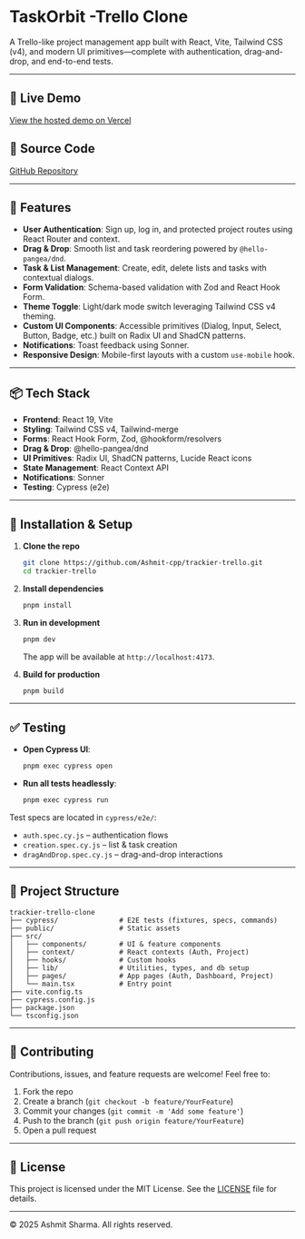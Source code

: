 # TaskOrbit -Trello Clone

A Trello-like project management app built with React, Vite, Tailwind CSS (v4), and modern UI primitives—complete with authentication, drag-and-drop, and end-to-end tests.

---

## 🔗 Live Demo

[View the hosted demo on Vercel](https://trackier-trello.vercel.app/)

## 📁 Source Code

[GitHub Repository](https://github.com/Ashmit-cpp/trackier-trello)

---

## 🚀 Features

- **User Authentication**: Sign up, log in, and protected project routes using React Router and context.
- **Drag & Drop**: Smooth list and task reordering powered by `@hello-pangea/dnd`.
- **Task & List Management**: Create, edit, delete lists and tasks with contextual dialogs.
- **Form Validation**: Schema-based validation with Zod and React Hook Form.
- **Theme Toggle**: Light/dark mode switch leveraging Tailwind CSS v4 theming.
- **Custom UI Components**: Accessible primitives (Dialog, Input, Select, Button, Badge, etc.) built on Radix UI and ShadCN patterns.
- **Notifications**: Toast feedback using Sonner.
- **Responsive Design**: Mobile-first layouts with a custom `use-mobile` hook.

---

## 📦 Tech Stack

- **Frontend**: React 19, Vite
- **Styling**: Tailwind CSS v4, Tailwind-merge
- **Forms**: React Hook Form, Zod, @hookform/resolvers
- **Drag & Drop**: @hello-pangea/dnd
- **UI Primitives**: Radix UI, ShadCN patterns, Lucide React icons
- **State Management**: React Context API
- **Notifications**: Sonner
- **Testing**: Cypress (e2e)

---

## 🔧 Installation & Setup

1. **Clone the repo**
   ```bash
   git clone https://github.com/Ashmit-cpp/trackier-trello.git
   cd trackier-trello
   ```

2. **Install dependencies**
   ```bash
   pnpm install
   ```

3. **Run in development**
   ```bash
   pnpm dev
   ```
   The app will be available at `http://localhost:4173`.

4. **Build for production**
   ```bash
   pnpm build
   ```

---

## ✅ Testing

- **Open Cypress UI**:
  ```bash
  pnpm exec cypress open
  ```
- **Run all tests headlessly**:
  ```bash
  pnpm exec cypress run
  ```

Test specs are located in `cypress/e2e/`:
- `auth.spec.cy.js` – authentication flows
- `creation.spec.cy.js` – list & task creation
- `dragAndDrop.spec.cy.js` – drag-and-drop interactions

---

## 📂 Project Structure

```text
trackier-trello-clone
├── cypress/               # E2E tests (fixtures, specs, commands)
├── public/                # Static assets
├── src/
│   ├── components/        # UI & feature components
│   ├── context/           # React contexts (Auth, Project)
│   ├── hooks/             # Custom hooks
│   ├── lib/               # Utilities, types, and db setup
│   ├── pages/             # App pages (Auth, Dashboard, Project)
│   └── main.tsx           # Entry point
├── vite.config.ts
├── cypress.config.js
├── package.json
└── tsconfig.json
```

---

## 🤝 Contributing

Contributions, issues, and feature requests are welcome! Feel free to:

1. Fork the repo
2. Create a branch (`git checkout -b feature/YourFeature`)
3. Commit your changes (`git commit -m 'Add some feature'`)
4. Push to the branch (`git push origin feature/YourFeature`)
5. Open a pull request

---

## 📄 License

This project is licensed under the MIT License. See the [LICENSE](LICENSE) file for details.

---

© 2025 Ashmit Sharma. All rights reserved.

